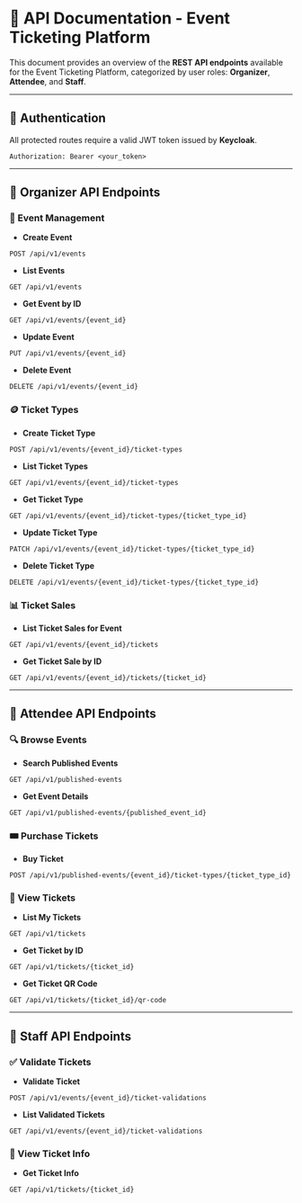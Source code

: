 # 📘 API Documentation - Event Ticketing Platform

This document provides an overview of the **REST API endpoints** available for the Event Ticketing Platform, categorized by user roles: **Organizer**, **Attendee**, and **Staff**.

---

## 🔐 Authentication
All protected routes require a valid JWT token issued by **Keycloak**.

```
Authorization: Bearer <your_token>
```

---

## 🎤 Organizer API Endpoints

### 🎫 Event Management

- **Create Event**
```http
POST /api/v1/events
```
- **List Events**
```http
GET /api/v1/events
```
- **Get Event by ID**
```http
GET /api/v1/events/{event_id}
```
- **Update Event**
```http
PUT /api/v1/events/{event_id}
```
- **Delete Event**
```http
DELETE /api/v1/events/{event_id}
```

### 🪙 Ticket Types
- **Create Ticket Type**
```http
POST /api/v1/events/{event_id}/ticket-types
```
- **List Ticket Types**
```http
GET /api/v1/events/{event_id}/ticket-types
```
- **Get Ticket Type**
```http
GET /api/v1/events/{event_id}/ticket-types/{ticket_type_id}
```
- **Update Ticket Type**
```http
PATCH /api/v1/events/{event_id}/ticket-types/{ticket_type_id}
```
- **Delete Ticket Type**
```http
DELETE /api/v1/events/{event_id}/ticket-types/{ticket_type_id}
```

### 📊 Ticket Sales
- **List Ticket Sales for Event**
```http
GET /api/v1/events/{event_id}/tickets
```
- **Get Ticket Sale by ID**
```http
GET /api/v1/events/{event_id}/tickets/{ticket_id}
```

---

## 👤 Attendee API Endpoints

### 🔍 Browse Events
- **Search Published Events**
```http
GET /api/v1/published-events
```
- **Get Event Details**
```http
GET /api/v1/published-events/{published_event_id}
```

### 🎟️ Purchase Tickets
- **Buy Ticket**
```http
POST /api/v1/published-events/{event_id}/ticket-types/{ticket_type_id}
```

### 🎫 View Tickets
- **List My Tickets**
```http
GET /api/v1/tickets
```
- **Get Ticket by ID**
```http
GET /api/v1/tickets/{ticket_id}
```
- **Get Ticket QR Code**
```http
GET /api/v1/tickets/{ticket_id}/qr-code
```

---

## 🧾 Staff API Endpoints

### ✅ Validate Tickets
- **Validate Ticket**
```http
POST /api/v1/events/{event_id}/ticket-validations
```
- **List Validated Tickets**
```http
GET /api/v1/events/{event_id}/ticket-validations
```

### 📄 View Ticket Info
- **Get Ticket Info**
```http
GET /api/v1/tickets/{ticket_id}
``` 